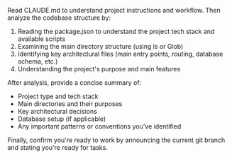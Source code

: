 Read CLAUDE.md to understand project instructions and workflow. Then analyze the codebase structure by:

1. Reading the package.json to understand the project tech stack and available scripts
2. Examining the main directory structure (using ls or Glob)
3. Identifying key architectural files (main entry points, routing, database schema, etc.)
4. Understanding the project's purpose and main features

After analysis, provide a concise summary of:
- Project type and tech stack
- Main directories and their purposes
- Key architectural decisions
- Database setup (if applicable)
- Any important patterns or conventions you've identified

Finally, confirm you're ready to work by announcing the current git branch and stating you're ready for tasks.